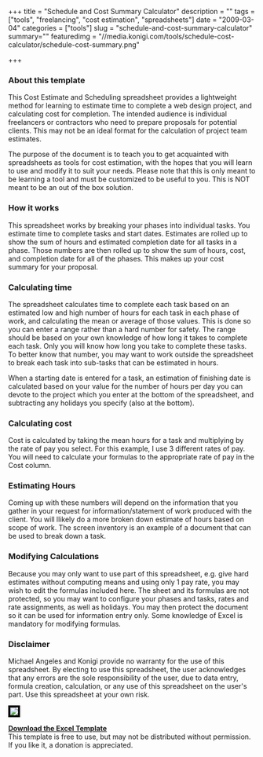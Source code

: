 +++
title = "Schedule and Cost Summary Calculator"
description = ""
tags = ["tools", "freelancing", "cost estimation", "spreadsheets"]
date = "2009-03-04"
categories = ["tools"]
slug = "schedule-and-cost-summary-calculator"
summary=""
featuredimg = "//media.konigi.com/tools/schedule-cost-calculator/schedule-cost-summary.png"

+++


<h3>About this template</h3>
<p>This Cost Estimate and Scheduling spreadsheet provides a lightweight method for learning to estimate time to complete a web design project, and calculating cost for completion. The intended audience is individual freelancers or contractors who need to prepare proposals for potential clients. This may not be an ideal format for the calculation of project team estimates. </p>
<p>The purpose of the document is to teach you to get acquainted with spreadsheets as tools for cost estimation, with the hopes that you will learn to use and modify it to suit your needs. Please note that this is only meant to be learning a tool and must be customized to be useful to you. This is NOT meant to be an out of the box solution.</p>
<h3>How it works</h3>
<p>This spreadsheet works by breaking your phases into individual tasks. You estimate time to complete tasks and start dates. Estimates are rolled up to show the sum of hours and estimated completion date for all tasks in a phase. Those numbers are then rolled up to show the sum of hours, cost, and completion date for all of the phases. This makes up your cost summary for your proposal. </p>
<h3>Calculating time</h3>
<p>The spreadsheet calculates time to complete each task based on an estimated low and high number of hours for each task in each phase of work, and calculating the mean or average of those values. This is done so you can enter a range rather than a hard number for safety. The range should be based on your own knowledge of how long it takes to complete each task. Only you will know how long you take to complete these tasks. To better know that number, you may want to work outside the spreadsheet to break each task into sub-tasks that can be estimated in hours.</p>
<p>When a starting date is entered for a task, an estimation of finishing date is calculated based on your value for the number of hours per day you can devote to the project which you enter at the bottom of the spreadsheet, and subtracting any holidays you specify (also at the bottom).</p>
<h3>Calculating cost</h3>
<p>Cost is calculated by taking the mean hours for a task and multiplying by the rate of pay you select. For this example, I use 3 different rates of pay. You will need to calculate your formulas to the appropriate rate of pay in the Cost column.</p>
<h3>Estimating Hours</h3>
<p>Coming up with these numbers will depend on the information that you gather in your request for information/statement of work produced with the client. You will llikely do a more broken down estimate of hours based on scope of work. The screen inventory is an example of a document that can be used to break down a task.</p>
<h3>Modifying Calculations</h3>
<p>Because you may only want to use part of this spreadsheet, e.g. give hard estimates without computing means and using only 1 pay rate, you may wish to edit the formulas included here. The sheet and its formulas are not protected, so you may want to configure your phases and tasks, rates and rate assignments, as well as holidays. You may then protect the document so it can be used for information entry only. Some knowledge of Excel is mandatory for modifying formulas.</p>

<h3>Disclaimer</h3>
<p>Michael Angeles and Konigi provide no warranty for the use of this spreadsheet. By electing to use this spreadsheet, the user acknowledges that any errors are the sole responsibility of the user, due to data entry, formula creation, calculation, or any use of this spreadsheet on the user's part. Use this spreadsheet at your own risk.</p>

<p><img src="//media.konigi.com/tools/schedule-cost-calculator/schedule-cost-summary.png" style="border: 4px solid black" /></p>

<p><strong><a href="//media.konigi.com/tools/schedule-cost-calculator/konigi-schedule-and-cost-template.xlt.zip">Download the Excel Template</a></strong><br />
<span class="t10">This template is free to use, but may not be distributed without permission. If you like it, a donation is appreciated.</span></p>

<form action="https://www.paypal.com/cgi-bin/webscr" method="post" class="mar0 pad0">
<input type="image" src="https://www.paypal.com/en_US/i/btn/btn_donate_SM.gif" border="0" name="submit" alt=""  class="mar0 pad0 paypal" style="background-color: #fff;" /><br />
<input type="hidden" name="cmd" value="_s-xclick" class="mar0 pad0" /><br />
<input type="hidden" name="hosted_button_id" value="2318535" class="mar0 pad0" /><br />
<img alt="" border="0" src="https://www.paypal.com/en_US/i/scr/pixel.gif" width="1" height="1" class="mar0 pad0" /><br />
</form>
